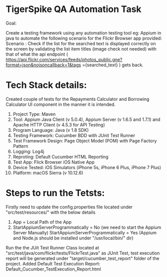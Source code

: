 # TigerSpike QA Automation Task

Goal:

Create a testing framework using any automation testing tool eg: Appium in java to automate the following scenario for the Flickr Browser app provided:
Scenario :
Check if the list for the searched text is displayed correctly on the screen by validating the list item titles (image check not needed) with that of what the api endpoint ( https://api.flickr.com/services/feeds/photos_public.gne?format=json&nojsoncallback=1&tags ={searched_text} ) gets back.


# Tech Stack details:

Created couple of tests for the Repayments Calculator and Borrowing Calculator UI component in the manner it is intended.

1. Project Type: Maven
2. Tool: 
    Appium Java Client (v 5.0.4), Appium Server (v 1.6.5 and 1.7.1) and Apache HTTP Client (v 4.5.3 for API Testing)
3. Program Language: Java (v 1.8 SDK)
4. Testing Framework: Cucumber BDD with JUnit Test Runner
5. Test Framework Design: Page Object Model (POM) with Page Factory Pattern
6. Logging: Log4j
7. Reproting: Default Cucumber HTML Reporting
8. Test App: Flick Browser iOS Native App
9. Device Tested: iOS Simulators (iPhone 5s, iPhone 6 Plus, iPhone 7 Plus)
10. Platform: macOS Sierra (v 10.12.6)

# Steps to run the Tetsts:

Firstly need to update the config.properties file located under "src/test/resources/" with the below details
1) App = Local Path of the App 
2) StartAppiumServerProgrammatically = No (we need to start the Appium Server Manually)
   StartAppiumServerProgrammatically = Yes (Appium and Node.js should be installed under "/usr/local/bin/" dir)
   
Run the the JUit Test Runner Class located at "src/test/java/com/flickr/tests/FlickrTest.java" as JUnit Test, test execution report will be generated under "target/cucumber_test_report" folder of the project.
Added Default Test Execution Report: Default_Cucumber_TestExecution_Report.html
